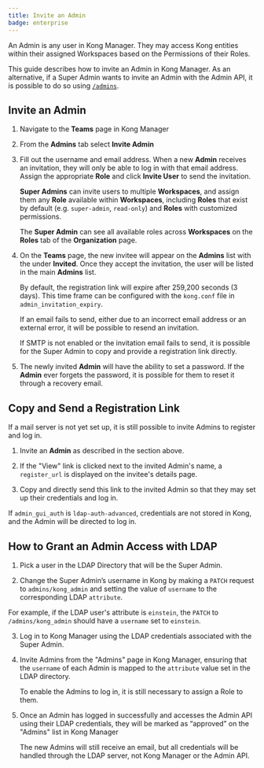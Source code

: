```yaml
---
title: Invite an Admin
badge: enterprise
---
```


An Admin is any user in Kong Manager. They may access
Kong entities within their assigned Workspaces based
on the Permissions of their Roles.

This guide describes how to invite an Admin in Kong
Manager. As an alternative, if a Super Admin wants to
invite an Admin with the Admin API, it is possible to
do so using
[`/admins`](/gateway/{{page.kong_version}}/admin-api/admins/reference/#invite-an-admin).

## Invite an Admin

1. Navigate to the **Teams** page in Kong Manager

2. From the **Admins** tab select **Invite Admin**

3. Fill out the username and email address. When a new **Admin** receives an
invitation, they will only be able to log in with that email address. Assign the appropriate **Role** and click **Invite User** to send the invitation.

     **Super Admins** can invite users to multiple **Workspaces**, and
    assign them any **Role** available within **Workspaces**, including **Roles** that exist by default (e.g. `super-admin`, `read-only`) and **Roles** with customized permissions.

    The **Super Admin** can see all available roles across
    **Workspaces** on the **Roles** tab of the **Organization** page.


4. On the **Teams** page, the new invitee will appear on the **Admins** list with the under **Invited**. Once they accept the invitation, the user will be listed in the main **Admins** list.

    By default, the registration link will expire after 259,200
    seconds (3 days). This time frame can be configured with the `kong.conf`
    file in `admin_invitation_expiry`.

    If an email fails to send, either due to an incorrect email
    address or an external error, it will be possible to resend an invitation.

    If SMTP is not enabled or the invitation email fails to send,
    it is possible for the Super Admin to copy and provide a registration link
    directly.

5. The newly invited **Admin** will have the ability to set a password. If the **Admin** ever forgets the password, it is possible for them to reset it through a recovery email.


## Copy and Send a Registration Link

If a mail server is not yet set up, it is still possible to invite Admins to register and log in.

1. Invite an **Admin** as described in the section above.

2. If the "View" link is clicked next to the invited Admin's name, a
    `register_url` is displayed on the invitee's details page.

3. Copy and directly send this link to the invited Admin so that they may set
    up their credentials and log in.

If `admin_gui_auth` is `ldap-auth-advanced`, credentials are not stored in Kong, and the Admin will be directed to log in.

## How to Grant an Admin Access with LDAP

1. Pick a user in the LDAP Directory that will be the Super Admin.

2. Change the Super Admin’s username in Kong by making a `PATCH` request to
`admins/kong_admin` and setting the value of `username` to the corresponding
LDAP `attribute`.

For example, if the LDAP user's attribute is `einstein`,
the `PATCH` to `/admins/kong_admin` should have a `username` set to `einstein`.

3. Log in to Kong Manager using the LDAP credentials associated with the Super
Admin.

4. Invite Admins from the "Admins" page in Kong Manager, ensuring that the
`username` of each Admin is mapped to the `attribute` value set in the LDAP
directory.

    To enable the Admins to log in, it is still necessary
    to assign a Role to them.

5. Once an Admin has logged in successfully and accesses the Admin API using
their LDAP credentials, they will be marked as “approved” on the "Admins" list
in Kong Manager

    The new Admins will still receive an email, but all
    credentials will be handled through the LDAP server, not Kong Manager
    or the Admin API.
